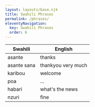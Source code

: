 ```yaml
---
layout: layouts/base.njk
title: Swahili Phrases
permalink: /phrases/
eleventyNavigation:
  key: Swahili Phrases
  order: 6
---
```

| Swahili     | English            |
| ----------- | ------------------ |
| asante      | thanks             |
| asante sana | thankyou very much |
| karibou     | welcome            |
| poa         | ...                |
| habari      | what's the news    |
| nzuri      | fine   |